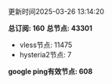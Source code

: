 更新时间2025-03-26 13:14:20

**总订阅: 160**
**总节点: 43301**
- vless节点: 11475
- hysteria2节点: 7

**google ping有效节点: 608**
